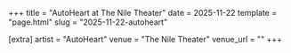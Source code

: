 +++
title = "AutoHeart at The Nile Theater"
date = 2025-11-22
template = "page.html"
slug = "2025-11-22-autoheart"

[extra]
artist = "AutoHeart"
venue = "The Nile Theater"
venue_url = ""
+++
